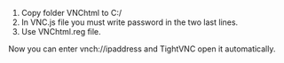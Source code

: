 1. Copy folder VNChtml to C:/
2. In VNC.js file you must write password in the two last lines.
3. Use VNChtml.reg file.

Now you can enter vnch://ipaddress and TightVNC open it automatically.
